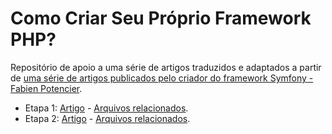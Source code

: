 # Como Criar Seu Próprio Framework PHP?

Repositório de apoio a uma série de artigos traduzidos e adaptados a partir de [uma série de artigos publicados pelo criador do framework Symfony - Fabien Potencier](http://symfony.com/doc/current/create_framework/index.html).


- Etapa 1: [Artigo](https://medium.com/operacionalti/criando-seu-próprio-framework-php-3ba4ced2553e) - [Arquivos relacionados](https://github.com/rodrigoSyscop/meu-framework/tree/a9df2658bfa821f0ed14c6740a8ab4419906f598).
- Etapa 2: [Artigo]() - [Arquivos relacionados](https://github.com/rodrigoSyscop/meu-framework/tree/4ff2a02e3a53973c45c982de07bfe2dfcc6ef7f7).
